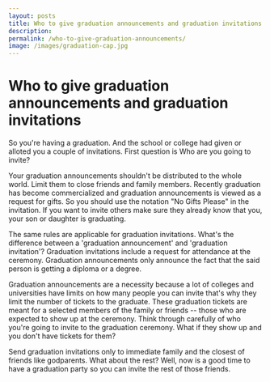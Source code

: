 ```yaml
---
layout: posts
title: Who to give graduation announcements and graduation invitations
description:
permalink: /who-to-give-graduation-announcements/
image: /images/graduation-cap.jpg
---
```


<h1>Who to give graduation announcements and graduation invitations</h1>    

<p>So you're having a graduation. And the school or college had given or alloted you a couple of invitations. First question is Who are you going to invite?</p>

<p>Your graduation announcements shouldn't be distributed to the whole world. Limit them to close friends and family members. Recently graduation has become commercialized and graduation announcements is viewed as a request for gifts. So you should use the notation "No Gifts Please" in the invitation. If you want to invite others make sure they already know that you, your son or daughter is graduating.</p>

<p>The same rules are applicable for graduation invitations. What's the difference between a 'graduation announcement' and 'graduation invitation'? Graduation invitations include a request for attendance at the ceremony. Graduation announcements only announce the fact that the said person is getting a diploma or a degree.</p>

<p>Graduation announcements are a necessity because a lot of colleges and universities have limits on how many people you can invite that's why they limit the number of tickets to the graduate. These graduation tickets are meant for a selected members of the family or friends -- those who are expected to show up at the ceremony. Think through carefully of who you're going to invite to the graduation ceremony. What if they show up and you don't have tickets for them?</p>

<p>Send graduation invitations only to immediate family and the closest of friends like godparents. What about the rest? Well, now is a good time to have a graduation party so you can invite the rest of those friends.</p>